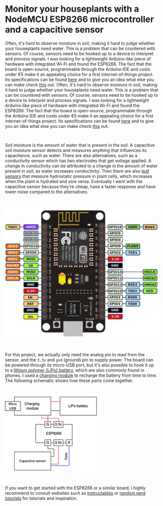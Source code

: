 # Monitor your houseplants with a NodeMCU ESP8266 microcontroller and a capacitive sensor

Often, it's hard to observe moisture in soil, making it hard to judge whether your houseplants need water. This is a problem that can be countered with sensors. Of course, sensors need to be hooked up to a device to interpret and process signals. I was looking for a lightweight Arduino-like piece of hardware with integrated Wi-Fi and found the ESP8266. The fact that the board is open-source, programmable through the Arduino IDE and costs under €5 make it an appealing choice for a first internet-of-things project. Its specifications can be found [here](https://components101.com/development-boards/nodemcu-esp8266-pinout-features-and-datasheet#:~:text=NodeMCU%20is%20an%20open%2Dsource,on%20the%20ESP%2D12%20module.) and to give you an idea what else you can make check [this](https://randomnerdtutorials.com/projects-esp8266/) out.
Often, it's hard to observe moisture in soil, making it hard to judge whether your houseplants need water. This is a problem that can be countered with sensors. Of course, sensors need to be hooked up to a device to interpret and process signals. I was looking for a lightweight Arduino-like piece of hardware with integrated Wi-Fi and found the ESP8266. The fact that the board is open-source, programmable through the Arduino IDE and costs under €5 make it an appealing choice for a first internet-of-things project. Its specifications can be found [here](https://components101.com/development-boards/nodemcu-esp8266-pinout-features-and-datasheet#:~:text=NodeMCU%20is%20an%20open%2Dsource,on%20the%20ESP%2D12%20module.) and to give you an idea what else you can make check [this](https://randomnerdtutorials.com/projects-esp8266/) out.

&nbsp;

Soil moisture is the amount of water that is present in the soil. A capacitive soil moisture sensor detects and measures anything that influences its capacitance, such as water. There are also alternatives, such as a conductivity sensor which has two electrodes that get voltage applied. A change in conductivity can be attributed to a change in the amount of water present in soil, as water increases conductivity. Then there are also [leaf sensors](https://en.wikipedia.org/wiki/Leaf_sensor#:~:text=A%20leaf%20sensor%20is%20a,moisture%20level%20in%20plant%20leaves.) that measure hydrostatic pressure in plant cells, which increases when the plant is hydrated and vice versa. Eventually I went with the capacitive sensor because they're cheap, have a faster response and have lower noise compared to the alternatives. 

&nbsp;

![ESP8266 pinout](../../src/assets/esp8266-pinout.jpeg)

&nbsp;

For this project, we actually only need the analog pin to read from the sensor, and the `3.3v` and `gnd` (ground) pin to supply power. The board can be powered through its micro-USB port, but it's also possible to hook it up to a [lithium polymer (LiPo) battery](https://www.aliexpress.com/w/wholesale-lipo-battery.html), which are also commonly found in phones. I used a [charging module](https://www.aliexpress.com/w/wholesale-arduino-battery-charger-module.html) to recharge the battery from time to time. The following schematic shows how these parts come together.

&nbsp;

![Schematic](../../src/assets/soilmoisturemeter-diagram.png)

&nbsp;

If you want to get started with the ESP8266 or a similar board, I highly recommend to consult websites such as [instructables](https://www.instructables.com) or [random nerd tutorials](https://randomnerdtutorials.com/) for tutorials and inspiration.